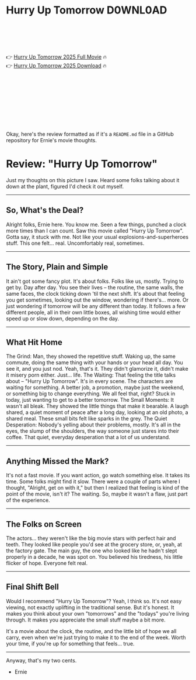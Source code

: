 # Hurry Up Tomorrow D0WNL0AD

<br><br><br><br>


👉 <a href="https://Jack-kyoumarphogu1974.github.io/joxjcoxzzn/">Hurry Up Tomorrow 2025 Full Movie</a> 🔥
<br>
👉 <a href="https://Jack-kyoumarphogu1974.github.io/joxjcoxzzn/">Hurry Up Tomorrow 2025 Download</a> 🔥


<br><br><br><br><br><br><br><br>


Okay, here's the review formatted as if it's a `README.md` file in a GitHub repository for Ernie's movie thoughts.




# Review: "Hurry Up Tomorrow"

Just my thoughts on this picture I saw. Heard some folks talking about it down at the plant, figured I'd check it out myself.

---

## So, What's the Deal?

Alright folks, Ernie here. You know me. Seen a few things, punched a clock more times than I can count. Saw this movie called "Hurry Up Tomorrow". Gotta say, it stuck with me. Not like your usual explosions-and-superheroes stuff. This one felt... real. Uncomfortably real, sometimes.

---

## The Story, Plain and Simple

It ain't got some fancy plot. It's about folks. Folks like us, mostly. Trying to get by. Day after day. You see their lives – the routine, the same walls, the same faces, the clock ticking down 'til the next shift. It's about that feeling you get sometimes, looking out the window, wondering if there's... more. Or just wondering if tomorrow will be any different than today. It follows a few different people, all in their own little boxes, all wishing time would either speed up or slow down, depending on the day.

---

## What Hit Home

   The Grind: Man, they showed the repetitive stuff. Waking up, the same commute, doing the same thing with your hands or your head all day. You see it, and you just nod. Yeah, that's it. They didn't glamorize it, didn't make it misery porn either. Just... life.
   The Waiting: That feeling the title talks about – "Hurry Up Tomorrow". It's in every scene. The characters are waiting for something. A better job, a promotion, maybe just the weekend, or something big to change everything. We all feel that, right? Stuck in today, just wanting to get to a better tomorrow.
   The Small Moments: It wasn't all bleak. They showed the little things that make it bearable. A laugh shared, a quiet moment of peace after a long day, looking at an old photo, a shared meal. These small bits felt like sparks in the grey.
   The Quiet Desperation: Nobody's yelling about their problems, mostly. It's all in the eyes, the slump of the shoulders, the way someone just stares into their coffee. That quiet, everyday desperation that a lot of us understand.

---

## Anything Missed the Mark?

It's not a fast movie. If you want action, go watch something else. It takes its time. Some folks might find it slow. There were a couple of parts where I thought, "Alright, get on with it," but then I realized that feeling is kind of the point of the movie, isn't it? The waiting. So, maybe it wasn't a flaw, just part of the experience.

---

## The Folks on Screen

The actors... they weren't like the big movie stars with perfect hair and teeth. They looked like people you'd see at the grocery store, or, yeah, at the factory gate. The main guy, the one who looked like he hadn't slept properly in a decade, he was spot on. You believed his tiredness, his little flicker of hope. Everyone felt real.

---

## Final Shift Bell

Would I recommend "Hurry Up Tomorrow"? Yeah, I think so. It's not easy viewing, not exactly uplifting in the traditional sense. But it's honest. It makes you think about your own "tomorrows" and the "todays" you're living through. It makes you appreciate the small stuff maybe a bit more.

It's a movie about the clock, the routine, and the little bit of hope we all carry, even when we're just trying to make it to the end of the week. Worth your time, if you're up for something that feels... true.

---

Anyway, that's my two cents.

- Ernie



